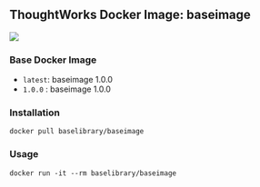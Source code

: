 ## ThoughtWorks Docker Image: baseimage

[![](http://dockeri.co/image/baselibrary/baseimage)](https://registry.hub.docker.com/u/baselibrary/baseimage/)

### Base Docker Image

* `latest`: baseimage 1.0.0
* `1.0.0` : baseimage 1.0.0

### Installation

    docker pull baselibrary/baseimage

### Usage

    docker run -it --rm baselibrary/baseimage
